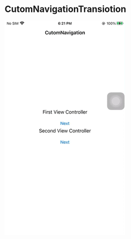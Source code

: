 # CutomNavigationTransiotion


![Myfile](https://github.com/FaizUlHassan123/CutomNavigationTransiotion/blob/main/CutomNavigationTransiotion/Video/sample.gif)
